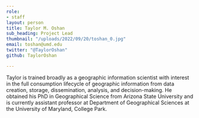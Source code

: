 ```yaml
---
role:
- staff
layout: person
title: Taylor M. Oshan
sub_heading: Project Lead
thumbnail: "/uploads/2022/09/20/toshan_0.jpg"
email: toshan@umd.edu
twitter: "@TaylorOshan"
github: TaylorOshan

---
```

Taylor is trained broadly as a geographic information scientist with interest in the full consumption lifecycle of geographic information from data creation, storage, dissemination, analysis, and decision-making. He obtained his PhD in Geographical Science from Arizona State University and is currently assistant professor at Department of Geographical Sciences at the University of Maryland, College Park. 